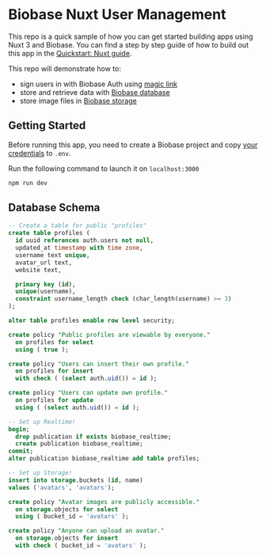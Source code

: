 # Biobase Nuxt User Management

This repo is a quick sample of how you can get started building apps using Nuxt 3 and Biobase. You can find a step by step guide of how to build out this app in the [Quickstart: Nuxt guide](https://biobase.io/docs/guides/with-nuxt-3).

This repo will demonstrate how to:

- sign users in with Biobase Auth using [magic link](https://biobase.io/docs/reference/dart/auth-signin#sign-in-with-magic-link)
- store and retrieve data with [Biobase database](https://biobase.io/docs/guides/database)
- store image files in [Biobase storage](https://biobase.io/docs/guides/storage)

## Getting Started

Before running this app, you need to create a Biobase project and copy [your credentials](https://biobase.io/docs/guides/with-nuxt-3#get-the-api-keys) to `.env`.

Run the following command to launch it on `localhost:3000`

```bash
npm run dev
```

## Database Schema

```sql
-- Create a table for public "profiles"
create table profiles (
  id uuid references auth.users not null,
  updated_at timestamp with time zone,
  username text unique,
  avatar_url text,
  website text,

  primary key (id),
  unique(username),
  constraint username_length check (char_length(username) >= 3)
);

alter table profiles enable row level security;

create policy "Public profiles are viewable by everyone."
  on profiles for select
  using ( true );

create policy "Users can insert their own profile."
  on profiles for insert
  with check ( (select auth.uid()) = id );

create policy "Users can update own profile."
  on profiles for update
  using ( (select auth.uid()) = id );

-- Set up Realtime!
begin;
  drop publication if exists biobase_realtime;
  create publication biobase_realtime;
commit;
alter publication biobase_realtime add table profiles;

-- Set up Storage!
insert into storage.buckets (id, name)
values ('avatars', 'avatars');

create policy "Avatar images are publicly accessible."
  on storage.objects for select
  using ( bucket_id = 'avatars' );

create policy "Anyone can upload an avatar."
  on storage.objects for insert
  with check ( bucket_id = 'avatars' );
```
